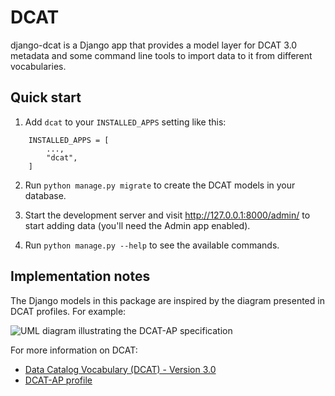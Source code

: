 
# DCAT

django-dcat is a Django app that provides a model layer for DCAT 3.0 metadata and
some command line tools to import data to it from different vocabularies.

## Quick start

1. Add `dcat` to your `INSTALLED_APPS` setting like this:
```
    INSTALLED_APPS = [
        ...,
        "dcat",
    ]
```
2. Run ``python manage.py migrate`` to create the DCAT models in your database.

3. Start the development server and visit http://127.0.0.1:8000/admin/
   to start adding data (you'll need the Admin app enabled).

4. Run ``python manage.py --help`` to see the available commands.

## Implementation notes
The Django models in this package are inspired by the diagram presented in DCAT profiles. For example:

![UML diagram illustrating the DCAT-AP specification](https://semiceu.github.io/DCAT-AP/releases/3.0.0/html/overview.jpg)

For more information on DCAT:

 - [Data Catalog Vocabulary (DCAT) - Version 3.0](https://www.w3.org/TR/vocab-dcat-3/)
 - [DCAT-AP profile](https://semiceu.github.io/DCAT-AP/releases/3.0.0/)

